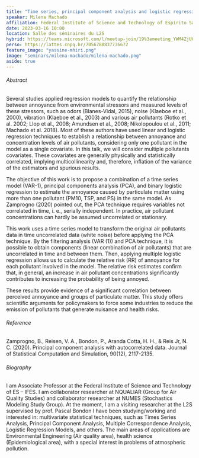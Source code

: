 ```yaml
---
title: "Time series, principal component analysis and logistic regression: An application to the association between annoyance and air pollution"
speaker: Milena Machado
affiliation: Federal Institute of Science and Technology of Espírito Santo, Brazil - IFES
date: 2023-03-16 10:00
location: Salle des séminaires du L2S
hybrid: https://teams.microsoft.com/l/meetup-join/19%3ameeting_YWM4ZjU0ODEtOTkzOC00ZTNlLWE1YzgtNTllOGUyNDk4NGFh%40thread.v2/0?context=%7b%22Tid%22%3a%2261f3e3b8-9b52-433a-a4eb-c67334ce54d5%22%2c%22Oid%22%3a%22e7e16d6d-f879-4a2c-9797-8c1ec43541f4%22%7d
perso: https://lattes.cnpq.br/7056788837736672
feature_image: "yassine-mhiri.png"
image: "seminars/milena-machado/milena-machado.png"
aside: true
---
```


###### Abstract

Several studies applied regression models to quantify the relationship between annoyance from environmental stressors and measured levels of these stressors, such as odors (Blanes-Vidal, 2015), noise (Klaeboe et al., 2000), vibration (Klaeboe et al., 2003) and various air pollutants (Rotko et al. 2002; Llop et al., 2008; Amundsen et al., 2008; Nikolopoulou et al., 2011; Machado et al. 2018). Most of these authors have used linear and logistic regression techniques to establish a relationship between annoyance and concentration levels of air pollutants, considering only one pollutant in the model as a single covariate. In this talk, we will consider multiple pollutants covariates. These covariates are generally physically and statistically correlated, implying multicollinearity and, therefore, inflation of the variance of the estimators and spurious results.

The objective of this work is to propose a combination of a time series model (VAR-1), principal components analysis (PCA), and binary logistic regression to estimate the annoyance caused by particulate matter using more than one pollutant (PM10, TSP, and PS) in the same model. As Zamprogno (2020) pointed out, the PCA technique requires variables not correlated in time, i. e., serially independent. In practice, air pollutant concentrations can hardly be assumed uncorrelated or stationary.

This work uses a time series model to transform the original air pollutants data in time uncorrelated data (white noise) before applying the PCA technique. By the filtering analysis (VAR (1)) and PCA technique, it is possible to obtain components (linear combination of air pollutants) that are uncorrelated in time and between them. Then, applying multiple logistic regression allows us to calculate the relative risk (RR) of annoyance for each pollutant involved in the model. The relative risk estimates confirm that, in general, an increase in air pollutant concentrations significantly contributes to increasing the probability of being annoyed.

These results provide evidence of a significant correlation between perceived annoyance and groups of particulate matter. This study offers scientific arguments for policymakers to force some industries to reduce the emission of pollutants that generate nuisance and health risks.

###### Reference

Zamprogno, B., Reisen, V. A., Bondon, P., Aranda Cotta, H. H., & Reis Jr, N. C. (2020). Principal component analysis with autocorrelated data. Journal of Statistical Computation and Simulation, 90(12), 2117-2135.

###### Biography

I am Associate Professor at the Federal Institute of Science and Technology of ES – IFES. I am collaborator researcher at NQUALIAR (Group for Air Quality Studies) and collaborator researcher at NUMES (Stochastics Modeling Study Group). At the moment, I am a visiting researcher at the L2S supervised by prof. Pascal Bondon I have been studying/working and interested in: multivariate statistical techniques, such as Times Series Analysis, Principal Component Analysis, Multiple Correspondence Analysis, Logistic Regression Models, and others. The main areas of applications are Environmental Engineering (Air quality area), health science (Epidemiological area), with a special interest in problems of atmospheric pollution.
